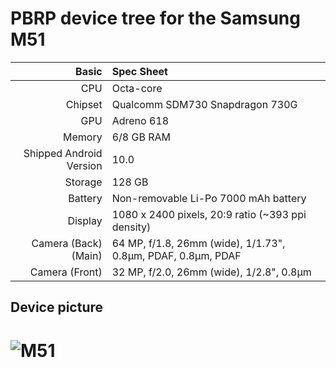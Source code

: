 PBRP device tree for the Samsung M51
=================================================

| Basic                   | Spec Sheet                                                                                                                     |
| -----------------------:|:------------------------------------------------------------------------------------------------------------------------------ |
| CPU                     | Octa-core                                                                   |
| Chipset                 | Qualcomm SDM730 Snapdragon 730G                                                         |
| GPU                     | Adreno 618                                                                          |
| Memory                  | 6/8 GB RAM                                                           |
| Shipped Android Version | 10.0                                                         |
| Storage                 | 128 GB                                     |
| Battery                 | Non-removable Li-Po 7000 mAh battery                        |
| Display                 | 1080 x 2400 pixels, 20:9 ratio (~393 ppi density)                                    |
| Camera (Back)(Main)     | 64 MP, f/1.8, 26mm (wide), 1/1.73", 0.8µm, PDAF, 0.8µm, PDAF                              |
| Camera (Front)          | 32 MP, f/2.0, 26mm (wide), 1/2.8", 0.8µm                                                                                      |

## Device picture
![M51](https://fdn2.gsmarena.com/vv/pics/samsung/samsung-galaxy-m51-1.jpg)
=================================================


